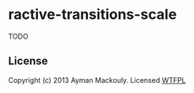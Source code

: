 # ractive-transitions-scale

TODO

## License

Copyright (c) 2013 Ayman Mackouly. Licensed <a href="http://www.wtfpl.net/">WTFPL</a>
